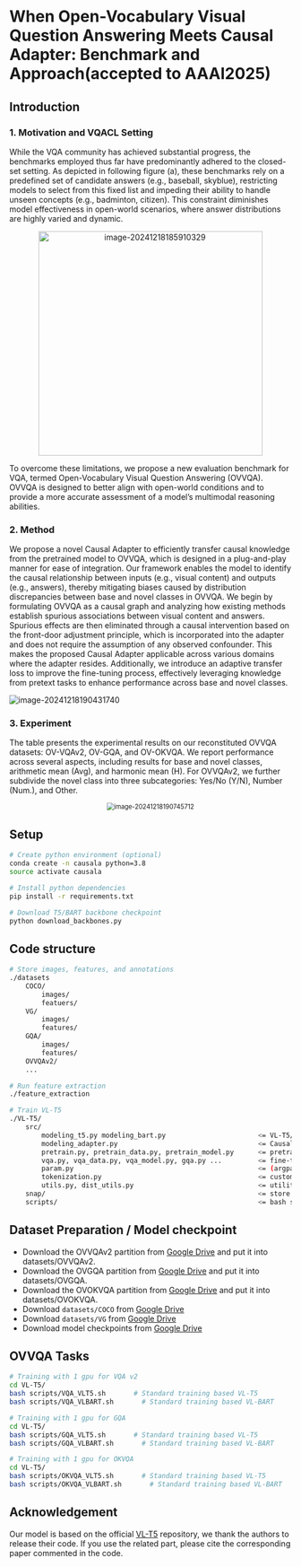 # When Open-Vocabulary Visual Question Answering Meets Causal Adapter: Benchmark and Approach(accepted to AAAI2025)

## Introduction

### 1. Motivation and VQACL Setting

While the VQA community has achieved substantial progress, the benchmarks employed thus far have predominantly adhered to the closed-set setting. As depicted in following figure (a), these benchmarks rely on a predefined set of candidate answers (e.g., baseball, skyblue), restricting models to select from this fixed list and impeding their ability to handle unseen concepts (e.g., badminton, citizen). This constraint diminishes model effectiveness in open-world scenarios, where answer distributions are highly varied and dynamic. 

<div align="center">
  <img src="https://carmacchiato-blog.oss-cn-beijing.aliyuncs.com/img/blog/OVVQA202412181859408.png" alt="image-20241218185910329" width="400px" />
</div>

To overcome these limitations, we propose a new evaluation benchmark for VQA, termed Open-Vocabulary Visual Question Answering (OVVQA). OVVQA is designed to better align with open-world conditions and to provide a more accurate assessment of a model’s multimodal reasoning abilities.

### 2. Method

We propose a novel Causal Adapter to efficiently transfer causal knowledge from the pretrained model to OVVQA, which is designed in a plug-and-play manner for ease of integration. Our framework enables the model to identify the causal relationship between inputs (e.g., visual content) and outputs (e.g., answers), thereby mitigating biases caused by distribution discrepancies between base and novel classes in OVVQA. We begin by formulating OVVQA as a causal graph and analyzing how existing methods establish spurious associations between visual content and answers. Spurious effects are then eliminated through a causal intervention based on the front-door adjustment principle, which is incorporated into the adapter and does not require the assumption of any observed confounder. This makes the proposed Causal Adapter applicable across various domains where the adapter resides. Additionally, we introduce an adaptive transfer loss to improve the fine-tuning process, effectively leveraging knowledge from pretext tasks to enhance performance across base and novel classes.

![image-20241218190431740](https://carmacchiato-blog.oss-cn-beijing.aliyuncs.com/img/blog/OVVQA202412181904766.png)

### 3. Experiment

The table presents the experimental results on our reconstituted OVVQA datasets: OV-VQAv2, OV-GQA, and OV-OKVQA. We report performance across several aspects, including results for base and novel classes, arithmetic mean (Avg), and harmonic mean (H). For OVVQAv2, we further subdivide the novel class into three subcategories: Yes/No (Y/N), Number (Num.), and Other.

<div align="center">
  <img src="https://carmacchiato-blog.oss-cn-beijing.aliyuncs.com/img/blog/OVVQA202412181907742.png" alt="image-20241218190745712" style="zoom:80%;" />
</div>

## Setup

```bash
# Create python environment (optional)
conda create -n causala python=3.8
source activate causala

# Install python dependencies
pip install -r requirements.txt

# Download T5/BART backbone checkpoint
python download_backbones.py
```

## Code structure
```bash
# Store images, features, and annotations
./datasets
    COCO/
        images/
        featuers/
    VG/
        images/
        features/
    GQA/
        images/
        features/
    OVVQAv2/
    ...

# Run feature extraction
./feature_extraction

# Train VL-T5
./VL-T5/
    src/
        modeling_t5.py modeling_bart.py                       <= VL-T5/VL-BART model classes
        modeling_adapter.py                                   <= Causal_Adapter
        pretrain.py, pretrain_data.py, pretrain_model.py      <= pretraining
        vqa.py, vqa_data.py, vqa_model.py, gqa.py ...         <= fine-tuning on downstream 
        param.py                                              <= (argparse) configuration
        tokenization.py                                       <= custom tokenizer
        utils.py, dist_utils.py                               <= utility functions
    snap/                                                     <= store weight checkpoints
    scripts/                                                  <= bash scripts for pretraining and finetuning
```

## Dataset Preparation / Model checkpoint

- Download the OVVQAv2 partition from [Google Drive](https://drive.google.com/drive/u/0/folders/1Due4eyWZjVZhtfTiibAeJmK_971sdVhI) and put it into datasets/OVVQAv2.
- Download the OVGQA partition from [Google Drive](https://drive.google.com/drive/u/0/folders/1ppEe1ta24UWlpbqNcD01GSuIPzU57EN3) and put it into datasets/OVGQA.
- Download the OVOKVQA partition from [Google Drive](https://drive.google.com/drive/u/0/folders/1D5so31vmcXzfyB4yQQXhxRnM0k-a0M0U) and put it into datasets/OVOKVQA.
- Download `datasets/COCO` from [Google Drive](https://drive.google.com/drive/folders/1MBBhlkP83VMKS2Qe0SmFfzkHhMpIG5wf?usp=sharing)
- Download `datasets/VG` from [Google Drive](https://drive.google.com/drive/folders/1MBBhlkP83VMKS2Qe0SmFfzkHhMpIG5wf?usp=sharing)
- Download model checkpoints from [Google Drive](https://drive.google.com/drive/u/0/folders/1WdW3KqHdlJQN7BQmK1jsOyXCy4QfbF5f)

## OVVQA Tasks
```bash
# Training with 1 gpu for VQA v2
cd VL-T5/
bash scripts/VQA_VLT5.sh       # Standard training based VL-T5
bash scripts/VQA_VLBART.sh       # Standard training based VL-BART

# Training with 1 gpu for GQA
cd VL-T5/
bash scripts/GQA_VLT5.sh       # Standard training based VL-T5
bash scripts/GQA_VLBART.sh       # Standard training based VL-BART

# Training with 1 gpu for OKVQA
cd VL-T5/
bash scripts/OKVQA_VLT5.sh       # Standard training based VL-T5
bash scripts/OKVQA_VLBART.sh       # Standard training based VL-BART
```

## Acknowledgement

Our model is based on the official [VL-T5](https://github.com/j-min/VL-T5) repository, we thank the authors to release their code. If you use the related part, please cite the corresponding paper commented in the code.
